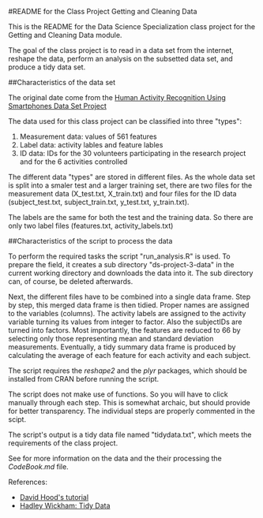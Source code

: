 #README for the Class Project Getting and Cleaning Data


This is the README for the Data Science Specialization class project for the Getting and Cleaning Data module.

The goal of the class project is to read in a data set from the internet, reshape the data, perform an analysis on the subsetted data set, and produce a tidy data set.

##Characteristics of the data set

The original date come from the [Human Activity Recognition Using Smartphones Data Set Project](http://archive.ics.uci.edu/ml/datasets/Human+Activity+Recognition+Using+Smartphones)

The data used for this class project can be classified into three "types":

1. Measurement data: values of 561 features
2. Label data: activity lables and feature lables 
3. ID data: IDs for the 30 volunteers participating in the research project and for the 6 activities controlled

The different data "types" are stored in different files. As the whole data set is split into a smaler test and a larger training set, there are two files for the measurement data (X\_test.txt, X\_train.txt) and four files for the ID data (subject\_test.txt, subject\_train.txt, y\_test.txt, y\_train.txt). 

The labels are the same for both the test and the training data. So there are only two label files (features.txt, activity\_labels.txt)

##Characteristics of the script to process the data

To perform the required tasks the script "run\_analysis.R" is used. To prepare the field, it creates a sub directory "ds-project-3-data" in the current working directory and downloads the data into it. The sub directory can, of course, be deleted afterwards.

Next, the different files have to be combined into a single data frame. Step by step, this merged data frame is then tidied. Proper names are assigned to the variables (columns). The activity labels are assigned to the activity variable turning its values from integer to factor. Also the subjectIDs are turned into factors. Most importantly, the features are reduced to 66 by selecting only those representing mean and standard deviation measurements. Eventually, a tidy summary data frame is produced by calculating the average of each feature for each activity and each subject. 

The script requires the _reshape2_ and the _plyr_ packages, which should be installed from CRAN before running the script.

The script does not make use of functions. So you will have to click manually through each step. This is somewhat archaic, but should provide for better transparency. The individual steps are properly commented in the scipt.

The script's output is a tidy data file named "tidydata.txt", which meets the requirements of the class project.

See for more information on the data and the their processing the _CodeBook.md_ file.

References:

* [David Hood's tutorial](https://thoughtfulbloke.wordpress.com/2015/09/09/getting-and-cleaning-the-assignment/)
* [Hadley Wickham: Tidy Data](http://vita.had.co.nz/papers/tidy-data.pdf)


